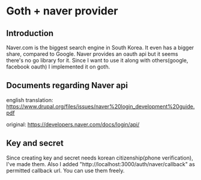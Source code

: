 # Goth + naver provider

## Introduction

Naver.com is the biggest search engine in South Korea. It even has a bigger share, compared to Google. Naver provides an oauth api but it seems there's no go library for it. Since I want to use it along with others(google, facebook oauth) I implemented it on goth.

## Documents regarding Naver api
english translation: https://www.drupal.org/files/issues/naver%20login_development%20guide.pdf

original: https://developers.naver.com/docs/login/api/


## Key and secret

Since creating key and secret needs korean citizenship(phone verification), I've made them. Also I added "http://localhost:3000/auth/naver/callback" as permitted callback url. You can use them freely.


